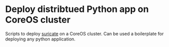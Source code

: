 Deploy distribtued Python app on CoreOS cluster
===============================================

Scripts to deploy [suricate](https://www.github.com/engjoy/suricate) on a CoreOS cluster. Can be used a boilerplate for deploying any python application.
